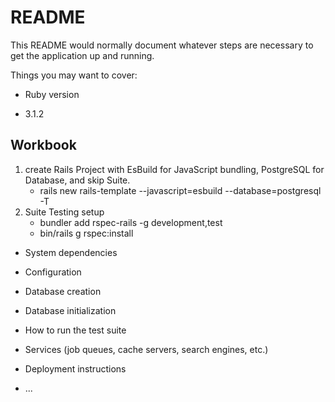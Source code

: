 # README

This README would normally document whatever steps are necessary to get the
application up and running.

Things you may want to cover:

- Ruby version

* 3.1.2

## Workbook
1. create Rails Project with EsBuild for JavaScript bundling, PostgreSQL for Database, and skip Suite.
   - rails new rails-template --javascript=esbuild --database=postgresql -T
2. Suite Testing setup
   - bundler add rspec-rails -g development,test
   - bin/rails g rspec:install

* System dependencies

* Configuration

* Database creation

* Database initialization

* How to run the test suite

* Services (job queues, cache servers, search engines, etc.)

* Deployment instructions

* ...
